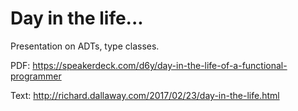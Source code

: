 # Day in the life...

Presentation on ADTs, type classes.

PDF: https://speakerdeck.com/d6y/day-in-the-life-of-a-functional-programmer

Text: http://richard.dallaway.com/2017/02/23/day-in-the-life.html
